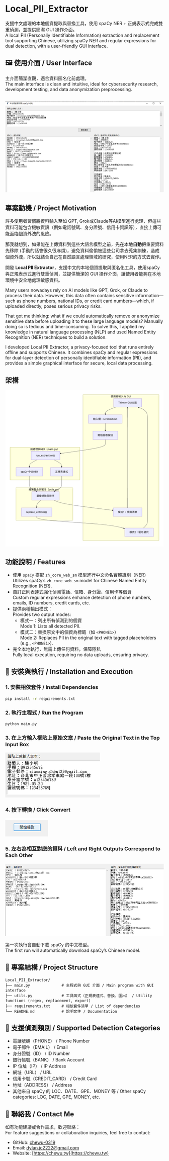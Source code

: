 # Local_PII_Extractor

支援中文處理的本地個資提取與替換工具，使用 spaCy NER + 正規表示式完成雙重偵測，並提供簡潔 GUI 操作介面。  
A local PII (Personally Identifiable Information) extraction and replacement tool supporting Chinese, utilizing spaCy NER and regular expressions for dual detection, with a user-friendly GUI interface.

## 🖼️ 使用介面 / User Interface

主介面簡潔直觀，適合資料匿名化前處理。  
The main interface is clean and intuitive, ideal for cybersecurity research, development testing, and data anonymization preprocessing.

![screenshot](png/p1.png)
---

## 專案動機 / Project Motivation

許多使用者習慣將資料輸入至如 GPT, Grok或Claude等AI模型進行處理，但這些資料可能包含機敏資訊（例如電話號碼、身分證號、信用卡資訊等），直接上傳可能面臨個資外洩的風險。

那我就想到，如果能在上傳資料到這些大語言模型之前，先在本地**自動**把重要資料先移除 (手動的話會很久很麻煩)，避免資料偷偷被這些公司拿去蒐集訓練，造成個資外洩，所以就結合自己在自然語言處理領域的研究，使用NER的方式去實作。

開發 **Local PII Extractor**，支援中文的本地個資提取與匿名化工具，使用spaCy與正規表示式進行雙重偵測，並提供簡潔的 GUI 操作介面，讓使用者能夠在本地環境中安全地處理敏感資料。

Many users nowadays rely on AI models like GPT, Grok, or Claude to process their data. However, this data often contains sensitive information—such as phone numbers, national IDs, or credit card numbers—which, if uploaded directly, poses serious privacy risks.

That got me thinking: what if we could automatically remove or anonymize sensitive data before uploading it to these large language models? Manually doing so is tedious and time-consuming. To solve this, I applied my knowledge in natural language processing (NLP) and used Named Entity Recognition (NER) techniques to build a solution.

I developed Local PII Extractor, a privacy-focused tool that runs entirely offline and supports Chinese. It combines spaCy and regular expressions for dual-layer detection of personally identifiable information (PII), and provides a simple graphical interface for secure, local data processing.
## 架構
![screenshot](png/p5.png)

## 功能說明 / Features

- 使用 `spaCy` 搭配 `zh_core_web_sm` 模型進行中文命名實體識別（NER）  
  Utilizes spaCy’s `zh_core_web_sm` model for Chinese Named Entity Recognition (NER).
- 自訂正則表達式強化偵測電話、信箱、身分證、信用卡等個資  
  Custom regular expressions enhance detection of phone numbers, emails, ID numbers, credit cards, etc.
- 提供兩種輸出模式：  
  Provides two output modes:
  - 模式一：列出所有偵測到的個資  
    Mode 1: Lists all detected PII.
  - 模式二：替換原文中的個資為標籤（如 `<PHONE1>`）  
    Mode 2: Replaces PII in the original text with tagged placeholders (e.g., `<PHONE1>`).
- 完全本地執行，無需上傳任何資料，保障隱私  
  Fully local execution, requiring no data uploads, ensuring privacy.



## 🧪 安裝與執行 / Installation and Execution

### 1. 安裝相依套件 / Install Dependencies

```bash
pip install -r requirements.txt
```

### 2. 執行主程式 / Run the Program

```bash
python main.py
```

### 3. 在上方輸入框貼上原始文章 / Paste the Original Text in the Top Input Box

![screenshot](png/p2.png)

### 4. 按下轉換 / Click Convert

![alt text](png/p3.png)

### 5. 左右為相互對應的資料 / Left and Right Outputs Correspond to Each Other

![alt text](png/p4.png)

第一次執行會自動下載 spaCy 的中文模型。  
The first run will automatically download spaCy’s Chinese model.

## 📁 專案結構 / Project Structure

```
Local_PII_Extractor/
├── main.py              # 主程式與 GUI 介面 / Main program with GUI interface
├── utils.py             # 工具函式（正規表達式、替換、匯出） / Utility functions (regex, replacement, export)
├── requirements.txt     # 相依套件清單 / List of dependencies
└── README.md            # 說明文件 / Documentation
```

## 🧠 支援偵測類別 / Supported Detection Categories

- 電話號碼（PHONE） / Phone Number
- 電子郵件（EMAIL） / Email
- 身分證號（ID） / ID Number
- 銀行帳號（BANK） / Bank Account
- IP 位址（IP） / IP Address
- 網址（URL） / URL
- 信用卡號（CREDIT_CARD） / Credit Card
- 地址（ADDRESS） / Address
- 其他來自 spaCy 的 LOC、DATE、GPE、MONEY 等 / Other spaCy categories: LOC, DATE, GPE, MONEY, etc.

## 📌 聯絡我 / Contact Me

如有功能建議或合作需求，歡迎聯絡：  
For feature suggestions or collaboration inquiries, feel free to contact:

- GitHub: [chewu-0319](https://github.com/chewu-0319)
- Email: dylan.jc2222@gmail.com
- Website: [https://chewu.tw](https://chewu.tw)
